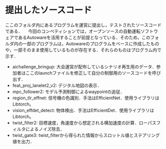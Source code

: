 # 提出したソースコード
ここのフォルダ内にあるプログラムを運営に提出し，テストされたソースコードである．
　今回のコンペティションでは，オープンソースの自動運転ソフトウェアであるAutowareを活用することが前提となっている．そのため，このフォルダ内の一部のプログラムは，Autowareのプログラムをベースに作成したものや，一部そのまま使用しているものが存在する．それらのものはプログラム内で示す．

* aichallenge_bringup: 大会運営が配布しているシナリオ再生用のデータ．参加者はここのlaunchファイルを修正して自分の制御用のソースコードを呼び出す．
* feat_proj_lanelet2_v2: デジタル地図の表示．
* mpc_follower2: モデル予測制御によるwaypointの追従．
* region_tlr_effnet: 信号機の色識別．手法はEfficientNet．使用ライブラリはLibtorch。
* vision_effdet_detect: 物体検出．手法はEfficientDet．使用ライブラリはLibtorch。
* twist_filter2: 目標速度，角速度から想定される横加速度の計算．ローパスフィルタによるノイズ除去．
* twist_gate3: twist_filterから得られた情報からスロットル値とステアリング値を出力．
